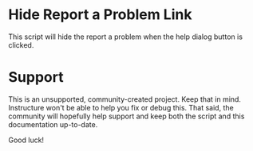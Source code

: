 Hide Report a Problem Link
======

This script will hide the report a problem when the help dialog button is clicked.

Support
======

This is an unsupported, community-created project. Keep that in mind.
Instructure won't be able to help you fix or debug this. That said, the
community will hopefully help support and keep both the script and this
documentation up-to-date.

Good luck!
